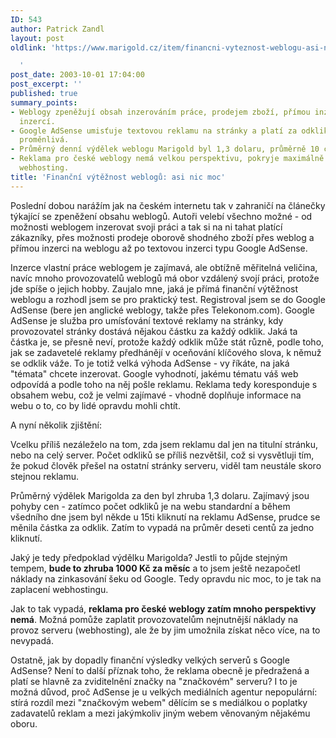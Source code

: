 ```yaml
---
ID: 543
author: Patrick Zandl
layout: post
oldlink: 'https://www.marigold.cz/item/financni-vyteznost-weblogu-asi-nic-moc

  '
post_date: 2003-10-01 17:04:00
post_excerpt: ''
published: true
summary_points:
- Weblogy zpeněžují obsah inzerováním práce, prodejem zboží, přímou inzercí nebo textovou
  inzercí.
- Google AdSense umisťuje textovou reklamu na stránky a platí za odklik, částka je
  proměnlivá.
- Průměrný denní výdělek weblogu Marigold byl 1,3 dolaru, průměrně 10 centů za kliknutí.
- Reklama pro české weblogy nemá velkou perspektivu, pokryje maximálně náklady na
  webhosting.
title: 'Finanční výtěžnost weblogů: asi nic moc'
---
```


<p>
Poslední dobou narážím jak na českém internetu tak v zahraničí na článečky týkající se zpeněžení obsahu weblogů. Autoři velebí všechno možné - od možnosti weblogem inzerovat svoji práci a tak si na ni tahat platící zákazníky, přes možnosti prodeje oborově shodného zboží přes weblog a přímou inzerci na weblogu až po textovou inzerci typu Google AdSense. </p>

<p>
Inzerce vlastní práce weblogem je zajímavá, ale obtížně měřitelná veličina, navíc mnoho provozovatelů weblogů má obor vzdálený svojí práci, protože jde spíše o jejich hobby. Zaujalo mne, jaká je přímá finanční výtěžnost weblogu a rozhodl jsem se pro praktický test. Registroval jsem se do Google AdSense (bere jen anglické weblogy, takže přes Telekonom.com). Google AdSense je služba pro umísťování textové reklamy na stránky, kdy provozovatel stránky dostává nějakou částku za každý odklik. Jaká ta částka je, se přesně neví, protože každý odklik může stát různě, podle toho, jak se zadavetelé reklamy předhánějí v oceňování klíčového slova, k němuž se odklik váže. To je totiž velká výhoda AdSense - vy říkáte, na jaká "témata" chcete inzerovat. Google vyhodnotí, jakému tématu váš web odpovídá a podle toho na něj pošle reklamu. Reklama tedy koresponduje s obsahem webu, což je velmi zajímavé - vhodně doplňuje informace na webu o to, co by lidé opravdu mohli chtít. </p>

<p>
A nyní několik zjištění:</p>

<p>
Vcelku příliš nezáleželo na tom, zda jsem reklamu dal jen na titulní stránku, nebo na celý server. Počet odkliků se příliš nezvětšil, což si vysvětluji tím, že pokud člověk přešel na ostatní stránky serveru, viděl tam neustále skoro stejnou reklamu. </p>

<p>
Průměrný výdělek Marigolda za den byl zhruba 1,3 dolaru. Zajímavý jsou pohyby cen - zatímco počet odkliků je na webu standardní a během všedního dne jsem byl někde u 15ti kliknutí na reklamu AdSense, prudce se měnila částka za odklik. Zatím to vypadá na průměr deseti centů za jedno kliknutí. </p>

<p>
Jaký je tedy předpoklad výdělku Marigolda? Jestli to půjde stejným tempem, <STRONG>bude to zhruba 1000 Kč za měsíc</STRONG> a to jsem ještě nezapočetl náklady na zinkasování šeku od Google. Tedy opravdu nic moc, to je tak na zaplacení webhostingu.</p>

<p>
Jak to tak vypadá, <STRONG>reklama pro české weblogy zatím mnoho perspektivy nemá</STRONG>. Možná pomůže zaplatit provozovatelům nejnutnější náklady na provoz serveru (webhosting), ale že by jim umožnila získat něco více, na to nevypadá. </p>

<p>
Ostatně, jak by dopadly finanční výsledky velkých serverů s Google AdSense? Není to další příznak toho, že reklama obecně je předražená a platí se hlavně za zviditelnění značky na "značkovém" serveru? I to je možná důvod, proč AdSense je u velkých mediálních agentur nepopulární: stírá rozdíl mezi "značkovým webem" dělícím se s mediálkou o poplatky zadavatelů reklam a mezi jakýmkoliv jiným webem věnovaným nějakému oboru. </p>